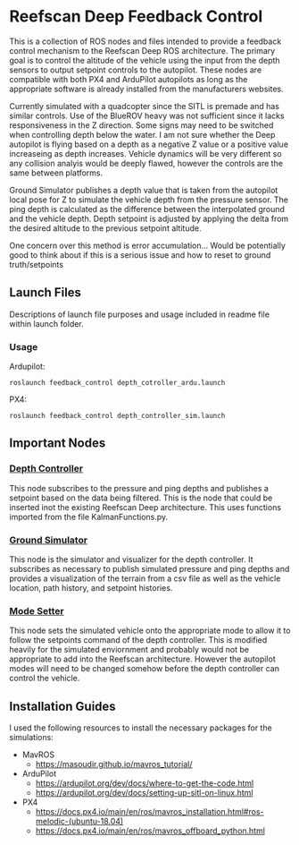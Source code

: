 # Reefscan Deep Feedback Control

This is a collection of ROS nodes and files intended to provide a feedback control mechanism to the Reefscan Deep ROS architecture. The primary goal is to control the altitude of the vehicle using the input from the depth sensors to output setpoint controls to the autopilot. These nodes are compatible with both PX4 and ArduPilot autopilots as long as the appropriate software is already installed from the manufacturers websites.


Currently simulated with a quadcopter since the SITL is premade and has similar controls. Use of the BlueROV heavy was not sufficient since it lacks responsiveness in the Z direction. Some signs may need to be switched when controlling depth below the water. I am not sure whether the Deep autopilot is flying based on a depth as a negative Z value or a positive value increaseing as depth increases. Vehicle dynamics will be very different so any collision analyis would be deeply flawed, however the controls are the same between platforms.

Ground Simulator publishes a depth value that is taken from the autopilot local pose for Z to simulate the vehicle depth from the pressure sensor. The ping depth is calculated as the difference between the interpolated ground and the vehicle depth. Depth setpoint is adjusted by applying the delta from the desired altitude to the previous setpoint altitude.

One concern over this method is error accumulation... Would be potentially good to think about if this is a serious issue and how to reset to ground truth/setpoints

## Launch Files
Descriptions of launch file purposes and usage included in readme file within launch folder.
### Usage
Ardupilot:
```
roslaunch feedback_control depth_cotroller_ardu.launch
``` 

PX4:
```  
roslaunch feedback_control depth_controller_sim.launch
```


## Important Nodes
### [Depth Controller](scripts/depth_controller_node.py)
This node subscribes to the pressure and ping depths and publishes a setpoint based on the data being filtered. This is the node that could be inserted inot the existing Reefscan Deep architecture. This uses functions imported from the file KalmanFunctions.py.

### [Ground Simulator](scripts/ground_simulator_node.py)
This node is the simulator and visualizer for the depth controller. It subscribes as necessary to publish simulated pressure and ping depths and provides a visualization of the terrain from a csv file as well as the vehicle location, path history, and setpoint histories.

### [Mode Setter](scripts/set_offb.py)
This node sets the simulated vehicle onto the appropriate mode to allow it to follow the setpoints command of the depth controller. This is modified heavily for the simulated enviornment and probably would not be appropriate to add into the Reefscan architecture. However the autopilot modes will need to be changed somehow before the depth controller can control the vehicle.

## Installation Guides
I used the following resources to install the necessary packages for the simulations:
- MavROS
    - https://masoudir.github.io/mavros_tutorial/
- ArduPilot
    - https://ardupilot.org/dev/docs/where-to-get-the-code.html 
    - https://ardupilot.org/dev/docs/setting-up-sitl-on-linux.html
- PX4
    - https://docs.px4.io/main/en/ros/mavros_installation.html#ros-melodic-(ubuntu-18.04)
    - https://docs.px4.io/main/en/ros/mavros_offboard_python.html